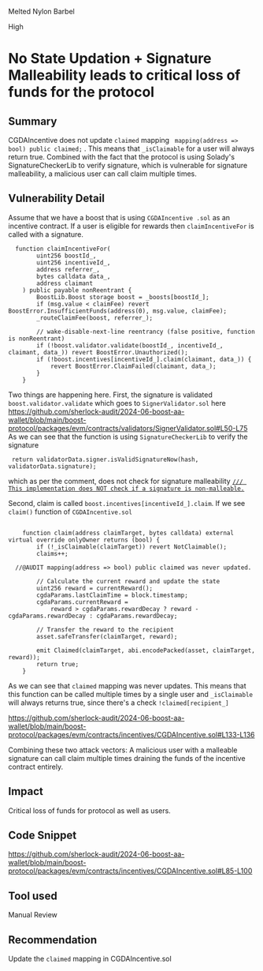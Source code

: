 Melted Nylon Barbel

High

# No State Updation + Signature Malleability leads to critical loss of funds for the protocol

## Summary
CGDAIncentive does not update ``claimed`` mapping `` mapping(address => bool) public claimed;`` . This means that ``_isClaimable`` for a user will always return true. Combined with the fact that the protocol is using Solady's SignatureCheckerLib to verify signature, which is vulnerable for signature malleability, a malicious user can call claim multiple times. 

## Vulnerability Detail
Assume that we have a boost that is using ``CGDAIncentive .sol`` as an incentive contract. If a user is eligible for rewards then ``claimIncentiveFor`` is called with a signature.
```Solidity
  function claimIncentiveFor( 
        uint256 boostId_,
        uint256 incentiveId_,
        address referrer_, 
        bytes calldata data_,
        address claimant
    ) public payable nonReentrant {
        BoostLib.Boost storage boost = _boosts[boostId_];
        if (msg.value < claimFee) revert BoostError.InsufficientFunds(address(0), msg.value, claimFee);
        _routeClaimFee(boost, referrer_);

        // wake-disable-next-line reentrancy (false positive, function is nonReentrant)
        if (!boost.validator.validate(boostId_, incentiveId_, claimant, data_)) revert BoostError.Unauthorized();
        if (!boost.incentives[incentiveId_].claim(claimant, data_)) {
            revert BoostError.ClaimFailed(claimant, data_);
        }
    }
```

Two things are happening here. 
First, the signature is validated ``boost.validator.validate`` which goes to ``SignerValidator.sol`` here
https://github.com/sherlock-audit/2024-06-boost-aa-wallet/blob/main/boost-protocol/packages/evm/contracts/validators/SignerValidator.sol#L50-L75
As we can see that the function is using ``SignatureCheckerLib`` to verify the signature
```Solidity
 return validatorData.signer.isValidSignatureNow(hash, validatorData.signature);
```
which as per the comment, does not check for signature malleability
[```/// This implementation does NOT check if a signature is non-malleable.```](https://github.com/Vectorized/solady/blob/362b2efd20f38aea7252b391e5e016633ff79641/src/utils/SignatureCheckerLib.sol#L23)

Second, claim is called ``boost.incentives[incentiveId_].claim``. If we see ``claim()`` function of ``CGDAIncentive.sol``
```Solidity

    function claim(address claimTarget, bytes calldata) external virtual override onlyOwner returns (bool) {
        if (!_isClaimable(claimTarget)) revert NotClaimable();
        claims++;
        
  //@AUDIT mapping(address => bool) public claimed was never updated. 
  
        // Calculate the current reward and update the state
        uint256 reward = currentReward();
        cgdaParams.lastClaimTime = block.timestamp;
        cgdaParams.currentReward =
            reward > cgdaParams.rewardDecay ? reward - cgdaParams.rewardDecay : cgdaParams.rewardDecay;

        // Transfer the reward to the recipient
        asset.safeTransfer(claimTarget, reward);

        emit Claimed(claimTarget, abi.encodePacked(asset, claimTarget, reward));
        return true;
    }
```

As we can see that ``claimed`` mapping was never updates. This means that this function can be called multiple times by a single user and ``_isClaimable`` will always returns true, since there's a check ``!claimed[recipient_]``

https://github.com/sherlock-audit/2024-06-boost-aa-wallet/blob/main/boost-protocol/packages/evm/contracts/incentives/CGDAIncentive.sol#L133-L136

Combining these two attack vectors:
A malicious user with a malleable signature can call claim multiple times draining the funds of the incentive contract entirely. 

## Impact
Critical loss of funds for protocol as well as users. 

## Code Snippet
https://github.com/sherlock-audit/2024-06-boost-aa-wallet/blob/main/boost-protocol/packages/evm/contracts/incentives/CGDAIncentive.sol#L85-L100

## Tool used

Manual Review

## Recommendation
Update the ``claimed`` mapping in CGDAIncentive.sol